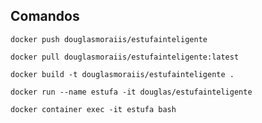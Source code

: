 ## Comandos

```
docker push douglasmoraiis/estufainteligente
```
```
docker pull douglasmoraiis/estufainteligente:latest
```
```
docker build -t douglasmoraiis/estufainteligente .
```
```
docker run --name estufa -it douglas/estufainteligente
```
```
docker container exec -it estufa bash
```
